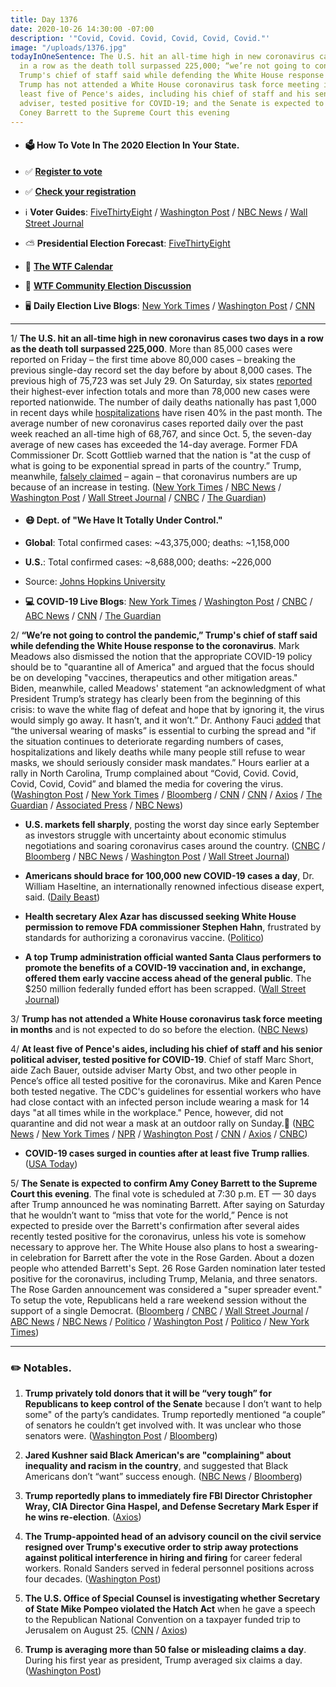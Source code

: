 ```yaml
---
title: Day 1376
date: 2020-10-26 14:30:00 -07:00
description: '"Covid, Covid. Covid, Covid, Covid, Covid."'
image: "/uploads/1376.jpg"
todayInOneSentence: The U.S. hit an all-time high in new coronavirus cases two days
  in a row as the death toll surpassed 225,000; “we’re not going to control the pandemic,”
  Trump's chief of staff said while defending the White House response to the coronavirus;
  Trump has not attended a White House coronavirus task force meeting in months; at
  least five of Pence's aides, including his chief of staff and his senior political
  adviser, tested positive for COVID-19; and the Senate is expected to confirm Amy
  Coney Barrett to the Supreme Court this evening
---
```


* #### 🗳 How To Vote In The 2020 Election In Your State.

* ✅ **[Register to vote](https://www.vote.org/register-to-vote/)**

* ✅ **[Check your registration](https://www.vote.org/am-i-registered-to-vote/)**

* ℹ️ **Voter Guides**: [FiveThirtyEight](https://projects.fivethirtyeight.com/how-to-vote-2020/) / [Washington Post](https://www.washingtonpost.com/elections/2020/how-to-vote/) / [NBC News](https://www.nbcnews.com/specials/plan-your-vote-state-by-state-guide-voting-by-mail-early-in-person-voting-election/index.html?cid=bc_npd_nn_ms_np-1_200816) / [Wall Street Journal](https://www.wsj.com/articles/how-to-vote-by-mail-in-every-state-11597840923)

* ⛅️ **Presidential Election Forecast**: [FiveThirtyEight](https://projects.fivethirtyeight.com/2020-election-forecast/)

* 📆 **[The WTF Calendar](https://talk.whatthefuckjusthappenedtoday.com/t/the-wtf-event-calendar/5888)**

* 💬 **[WTF Community Election Discussion](https://talk.whatthefuckjusthappenedtoday.com/t/2020-general-election-trump-vs-biden/5758)**

* 🖥 **Daily Election Live Blogs**: [New York Times](https://www.nytimes.com/live/2020/10/26/us/trump-biden-election?action=click&module=Top%20Stories&pgtype=Homepage) / [Washington Post](https://www.washingtonpost.com/elections/2020/10/26/trump-biden-live-updates/) / [CNN](https://www.cnn.com/politics/live-news/us-election-news-10-26-2020/index.html)

---

1/ **The U.S. hit an all-time high in new coronavirus cases two days in a row as the death toll surpassed 225,000**. More than 85,000 cases were reported on Friday – the first time above 80,000 cases – breaking the previous single-day record set the day before by about 8,000 cases. The previous high of 75,723 was set July 29. On Saturday, six states [reported](https://www.nytimes.com/live/2020/10/24/world/covid-19-coronavirus-updates/record-numbers-of-daily-infections-are-reported-in-six-states-including-ohio-and-illinois) their highest-ever infection totals and more than 78,000 new cases were reported nationwide. The number of daily deaths nationally has past 1,000 in recent days while [hospitalizations](https://www.nytimes.com/2020/10/23/us/covid-hospitalizations.html) have risen 40% in the past month. The average number of new coronavirus cases reported daily over the past week reached an all-time high of 68,767, and since Oct. 5, the seven-day average of new cases has exceeded the 14-day average. Former FDA Commissioner Dr. Scott Gottlieb warned that the nation is "at the cusp of what is going to be exponential spread in parts of the country.” Trump, meanwhile, [falsely claimed](https://edition.cnn.com/2020/10/25/politics/fact-check-trump-60-minutes-lesley-stahl/index.html) – again – that coronavirus numbers are up because of an increase in testing. ([New York Times](https://www.nytimes.com/2020/10/23/us/covid-worst-day.html) / [NBC News](https://www.nbcnews.com/news/us-news/coronavirus-case-increase-sets-new-u-s-record-rising-over-n1244490) / [Washington Post](https://www.washingtonpost.com/health/2020/10/23/covid-us-spike-cases/) / [Wall Street Journal](https://www.wsj.com/livecoverage/covid-2020-10-26) / [CNBC](https://www.cnbc.com/2020/10/26/average-daily-new-coronavirus-cases-in-us-hit-all-time-high-as-health-officials-warn-exponential-spread-is-coming.html) / [The Guardian](https://www.theguardian.com/us-news/live/2020/oct/26/trump-biden-election-latest-updates-covid-pence-amy-coney-barrett?page=with:block-5f96c64a8f08fdf6164804b6#block-5f96c64a8f08fdf6164804b6))

* #### 😷 Dept. of "We Have It Totally Under Control."

* **Global**: Total confirmed cases: \~43,375,000; deaths: \~1,158,000

* **U.S.**: Total confirmed cases: \~8,688,000; deaths: \~226,000

* Source: [Johns Hopkins University](https://coronavirus.jhu.edu/map.html)

* **💻 COVID-19 Live Blogs**: [New York Times](https://www.nytimes.com/live/2020/10/26/world/covid-19-coronavirus-updates?action=click&module=Top%20Stories&pgtype=Homepage) / [Washington Post](https://www.washingtonpost.com/nation/2020/10/26/coronavirus-covid-live-updates-us/) / [CNBC](https://www.cnbc.com/2020/10/26/coronavirus-live-updates.html) / [ABC News](https://abcnews.go.com/Health/live-updates/coronavirus/?id=73829562) / [CNN](https://www.cnn.com/world/live-news/coronavirus-pandemic-10-26-20-intl/index.html) / [The Guardian](https://www.theguardian.com/us-news/live/2020/oct/26/trump-biden-election-latest-updates-covid-pence-amy-coney-barrett)

2/ **“We’re not going to control the pandemic,” Trump's chief of staff said while defending the White House response to the coronavirus**. Mark Meadows also dismissed the notion that the appropriate COVID-19 policy should be to "quarantine all of America" and argued that the focus should be on developing "vaccines, therapeutics and other mitigation areas." Biden, meanwhile, called Meadows' statement “an acknowledgment of what President Trump’s strategy has clearly been from the beginning of this crisis: to wave the white flag of defeat and hope that by ignoring it, the virus would simply go away. It hasn’t, and it won’t.” Dr. Anthony Fauci [added](https://www.cnn.com/2020/10/23/health/fauci-covid-mask-mandate-bn/index.html) that “the universal wearing of masks” is essential to curbing the spread and "if the situation continues to deteriorate regarding numbers of cases, hospitalizations and likely deaths while many people still refuse to wear masks, we should seriously consider mask mandates.” Hours earlier at a rally in North Carolina, Trump complained about “Covid, Covid. Covid, Covid, Covid, Covid” and blamed the media for covering the virus. ([Washington Post](https://www.washingtonpost.com/politics/pence-coronavirus-outbreak/2020/10/25/923bb382-16d5-11eb-befb-8864259bd2d8_story.html) / [New York Times](https://www.nytimes.com/2020/10/25/us/politics/pence-trump-coronavirus.html) / [Bloomberg](https://www.bloomberg.com/news/articles/2020-10-25/pence-adviser-obst-caught-virus-adding-to-white-house-outbreak?sref=MIBMEEoj) / [CNN](https://www.cnn.com/2020/10/26/politics/election-2020-donald-trump-joe-biden-pandemic/index.html) / [CNN](https://www.cnn.com/2020/10/25/politics/mark-meadows-controlling-coronavirus-pandemic-cnntv/index.html) / [Axios](https://www.axios.com/mark-meadows-pence-marc-short-covid-7befb81b-f76a-4991-8f23-aae8abd12a07.html) / [The Guardian](https://www.theguardian.com/us-news/2020/oct/25/coronavirus-mike-pence-continues-campaign-tour-despite-chief-of-staffs-positive-test?CMP=Share_iOSApp_Other) / [Associated Press](https://apnews.com/article/03de71eecbb9a605b1efc324cdeb3a5e) / [NBC News](https://www.nbcnews.com/politics/donald-trump/meadows-says-we-re-not-going-control-pandemic-heated-interview-n1244681))

* **U.S. markets fell sharply**, posting the worst day since early September as investors struggle with uncertainty about economic stimulus negotiations and soaring coronavirus cases around the country. ([CNBC](https://www.cnbc.com/2020/10/25/stock-market-futures-open-to-close-news.html) / [Bloomberg](https://www.bloomberg.com/news/articles/2020-10-25/dollar-rises-asia-stocks-set-for-muted-open-markets-wrap?sref=MIBMEEoj) / [NBC News](https://www.nbcnews.com/business/markets/dow-drops-more-500-points-u-s-hits-record-daily-n1244773) / [Washington Post](https://www.washingtonpost.com/business/2020/10/26/dow-stock-market-today-covid-surge/) / [Wall Street Journal](https://www.wsj.com/articles/global-stock-markets-dow-update-10-26-2020-11603706439?mod=breakingnews))

* **Americans should brace for 100,000 new COVID-19 cases a day**, Dr. William Haseltine, an internationally renowned infectious disease expert, said. ([Daily Beast](https://www.thedailybeast.com/americans-should-brace-for-100000-new-covid-cases-a-day-experts-say?ref=wrap))

* **Health secretary Alex Azar has discussed seeking White House permission to remove FDA commissioner Stephen Hahn**, frustrated by standards for authorizing a coronavirus vaccine. ([Politico](https://www.politico.com/news/2020/10/22/azar-plans-oust-hahn-fda-431139))

* **A top Trump administration official wanted Santa Claus performers to promote the benefits of a COVID-19 vaccination and, in exchange, offered them early vaccine access ahead of the general public**. The $250 million federally funded effort has been scrapped. ([Wall Street Journal](https://www.wsj.com/articles/health-agency-scraps-coronavirus-ad-campaign-leaving-santa-claus-in-the-cold-11603630802))

3/ **Trump has not attended a White House coronavirus task force meeting in months** and is not expected to do so before the election.  ([NBC News](https://www.nbcnews.com/politics/meet-the-press/blog/meet-press-blog-latest-news-analysis-data-driving-political-discussion-n988541/ncrd1244553#blogHeader))

4/ **At least five of Pence's aides, including his chief of staff and his senior political adviser, tested positive for COVID-19**. Chief of staff Marc Short, aide Zach Bauer, outside adviser Marty Obst, and two other people in Pence’s office all tested positive for the coronavirus. Mike and Karen Pence both tested negative. The CDC's guidelines for essential workers who have had close contact with an infected person include wearing a mask for 14 days "at all times while in the workplace." Pence, however, did not quarantine and did not wear a mask at an outdoor rally on Sunday. ([NBC News](https://www.nbcnews.com/politics/white-house/pence-chief-staff-senior-political-adviser-both-test-positive-covid-n1244671) / [New York Times](https://www.nytimes.com/2020/10/24/us/politics/pence-virus-marc-short.html) / [NPR](https://www.npr.org/2020/10/25/927531128/pence-chief-of-staff-tests-positive-for-the-coronavirus) / [Washington Post](https://www.washingtonpost.com/politics/pences-chief-of-staff-marc-short-tests-positive-for-the-coronavirus/2020/10/24/c89c90bc-166d-11eb-bc10-40b25382f1be_story.html) / [CNN](https://www.cnn.com/2020/10/24/politics/mac-short-coronavirus-positive-test/index.html) / [Axios](https://www.axios.com/scott-gottlieb-pence-coronavirus-1d3281f8-1b0d-4606-b04f-3a42b9073a43.html) / [CNBC](https://www.cnbc.com/2020/10/25/mike-pence-coronavirus-four-aides-test-positive-for-covid-19.html))

* **COVID-19 cases surged in counties after at least five Trump rallies**. ([USA Today](https://www.usatoday.com/story/news/investigations/2020/10/22/trumps-campaign-made-stops-nationwide-then-coronavirus-cases-surged/3679534001/))

5/ **The Senate is expected to confirm Amy Coney Barrett to the Supreme Court this evening**. The final vote is scheduled at 7:30 p.m. ET — 30 days after Trump announced he was nominating Barrett. After saying on Saturday that he wouldn’t want to “miss that vote for the world,” Pence is not expected to preside over the Barrett's confirmation after several aides recently tested positive for the coronavirus, unless his vote is somehow necessary to approve her. The White House also plans to host a swearing-in celebration for Barrett after the vote in the Rose Garden. About a dozen people who attended Barrett's Sept. 26 Rose Garden nomination later tested positive for the coronavirus, including Trump, Melania, and three senators. The Rose Garden announcement was considered a "super spreader event." To setup the vote, Republicans held a rare weekend session without the support of a single Democrat. ([Bloomberg](https://www.bloomberg.com/news/articles/2020-10-26/senate-set-for-vote-today-to-place-barrett-on-u-s-supreme-court?sref=MIBMEEoj) / [CNBC](https://www.cnbc.com/2020/10/26/amy-coney-barrett-supreme-court-confirmation.html) / [Wall Street Journal](https://www.wsj.com/articles/amy-coney-barrett-set-to-be-confirmed-as-supreme-court-justice-11603721947) / [ABC News](https://abcnews.go.com/Politics/senate-republicans-poised-confirm-amy-coney-barrett-supreme/story?id=73792820) / [NBC News](https://www.nbcnews.com/politics/congress/amy-coney-barrett-set-be-confirmed-supreme-court-monday-n1244748) / [Politico](https://www.politico.com/news/2020/10/26/pence-amy-coney-barrett-confirmation-vote-432498) / [Washington Post](https://www.washingtonpost.com/politics/court-pence-coronavirus-senate/2020/10/26/d5c6e444-179a-11eb-befb-8864259bd2d8_story.html) / [Politico](https://www.politico.com/news/2020/10/26/trump-host-celebration-white-house-barrett-confirmation-432513) / [New York Times](https://www.nytimes.com/live/2020/10/26/us/trump-biden-election?action=click&module=Top%20Stories&pgtype=Homepage))

---

### ✏️ Notables.

1. **Trump privately told donors that it will be “very tough” for Republicans to keep control of the Senate** because I don’t want to help some" of the party’s candidates. Trump reportedly mentioned “a couple” of senators he couldn’t get involved with. It was unclear who those senators were. ([Washington Post](https://www.washingtonpost.com/politics/trump-senate-republicans-election/2020/10/24/f93f5ed0-15f4-11eb-ba42-ec6a580836ed_story.html) / [Bloomberg](https://www.bloomberg.com/news/articles/2020-10-24/president-will-cast-an-in-person-ballot-in-florida-trump-update?sref=MIBMEEoj))

2. **Jared Kushner said Black American's are "complaining" about inequality and racism in the country**, and suggested that Black Americans don’t “want” success enough. ([NBC News](https://www.nbcnews.com/news/nbcblk/jared-kushner-black-americans-grappling-inequality-racism-complaining-n1244788) / [Bloomberg](https://www.bloomberg.com/news/articles/2020-10-26/kushner-says-african-americans-must-want-to-be-successful?sref=MIBMEEoj))

3. **Trump reportedly plans to immediately fire FBI Director Christopher Wray, CIA Director Gina Haspel, and Defense Secretary Mark Esper if he wins re-election**. ([Axios](https://www.axios.com/trump-firing-wray-haspel-esper-088cbd70-3524-4625-91f1-dbc985767c71.html))

4. **The Trump-appointed head of an advisory council on the civil service resigned over Trump's executive order to strip away protections against political interference in hiring and firing** for career federal workers. Ronald Sanders served in federal personnel positions across four decades. ([Washington Post](https://www.washingtonpost.com/politics/trump-civil-servants-resign/2020/10/26/69d05a22-17a4-11eb-82db-60b15c874105_story.html))

5. **The U.S. Office of Special Counsel is investigating whether Secretary of State Mike Pompeo violated the Hatch Act** when he gave a speech to the Republican National Convention on a taxpayer funded trip to Jerusalem on August 25. ([CNN](https://www.cnn.com/2020/10/26/politics/pompeo-probe-hatch-act-violation/index.html) / [Axios](https://www.axios.com/pompeo-hatch-act-trump-republican-national-convention-0125d6ab-fe46-4fee-a15e-4036bfb68f7f.html))

6. **Trump is averaging more than 50 false or misleading claims a day**. During his first year as president, Trump averaged six claims a day. ([Washington Post](https://www.washingtonpost.com/politics/2020/10/22/president-trump-is-averaging-more-than-50-false-or-misleading-claims-day/))